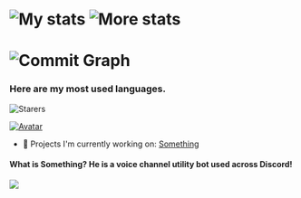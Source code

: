 # ![My stats](https://github-readme-stats.vercel.app/api?username=1ibv&count_private=true&show_icons=true&include_all_commits=true&hide_border=true&theme=dracula) ![More stats](https://github-readme-streak-stats.herokuapp.com/?user=1ibv&hide_border=true&theme=tokyonight)

# ![Commit Graph](https://activity-graph.herokuapp.com/graph?username=1ibv&bg_color=1a1b27&color=38bcad&line=628fdb&point=be91f2&area_color=2b3752&area=true&hide_border=true&custom_title=Contributions%20Graph)

### Here are my most used languages. 
![Starers](https://github-readme-stats.vercel.app/api/top-langs/?username=4ngel2769&hide_border=true&theme=blue-green)


[![Avatar](https://discord.c99.nl/widget/theme-3/877606171199017030.png)](https://discord.gg/E4NJ6Wn2Nr)


- 🔭 Projects I'm currently working on:
[Something](https://dsc.gg/somebot)
#### What is Something? He is a voice channel utility bot used across Discord!
  <img src="https://discordapp.com/api/guilds/956183589597360148/widget.png?style=shield">
</a>

